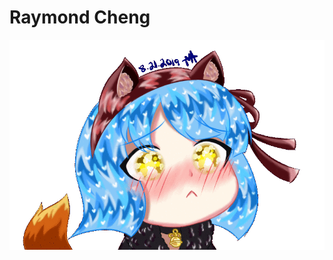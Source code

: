 # Raymond Cheng

![sad_ari](https://raw.githubusercontent.com/raymondc1/raymondc1-github-page/master/images/sad_ari_gif_00.gif)
